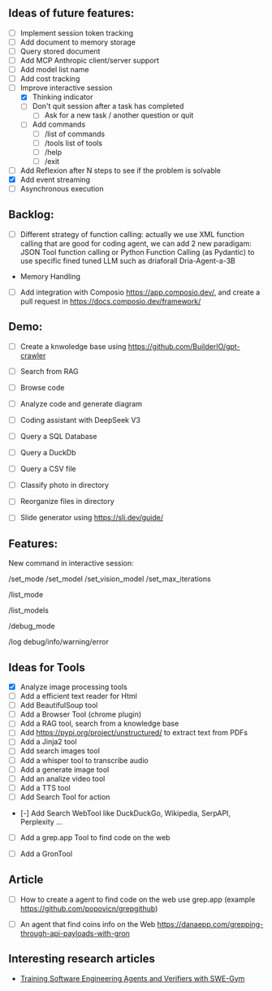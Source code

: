 ## Ideas of future features:

- [ ] Implement session token tracking
- [ ] Add document to memory storage
- [ ] Query stored document
- [ ] Add MCP Anthropic client/server support
- [ ] Add model list name 
- [ ] Add cost tracking
- [ ] Improve interactive session
    - [X] Thinking indicator
    - [ ] Don't quit session after a task has completed 
        - [ ] Ask for a new task / another question or quit 
    - [ ] Add commands 
        - [ ] /list of commands
        - [ ] /tools list of tools
        - [ ] /help
        - [ ] /exit
- [ ] Add Reflexion after N steps to see if the problem is solvable
- [X] Add event streaming
- [ ] Asynchronous execution

## Backlog:

- [ ] Different strategy of function calling: actually we use XML function calling that are good for coding agent, we can add 2 new paradigam: JSON Tool function calling or Python Function Calling (as Pydantic) to use specific fined tuned LLM such as driaforall Dria-Agent-a-3B
- Memory Handling 
- [ ] Add integration with Composio https://app.composio.dev/, and create a pull request in https://docs.composio.dev/framework/ 


## Demo:

- [ ] Create a knwoledge base using https://github.com/BuilderIO/gpt-crawler 
- [ ] Search from RAG
- [ ] Browse code 
- [ ] Analyze code and generate diagram
- [ ] Coding assistant with DeepSeek V3
- [ ] Query a SQL Database
- [ ] Query a DuckDb 
- [ ] Query a CSV file
- [ ] Classify photo in directory
- [ ] Reorganize files in directory
- [ ] Slide generator using https://sli.dev/guide/ 


## Features:

New command in interactive session:

/set_mode 
/set_model
/set_vision_model
/set_max_iterations

/list_mode

/list_models

/debug_mode

/log debug/info/warning/error


## Ideas for Tools

- [X] Analyze image processing tools
- [ ] Add a efficient text reader for Html
- [ ] Add BeautifulSoup tool
- [ ] Add a Browser Tool (chrome plugin)
- [ ] Add a RAG tool, search from a knowledge base
- [ ] Add https://pypi.org/project/unstructured/ to extract text from PDFs
- [ ] Add a Jinja2 tool
- [ ] Add search images tool
- [ ] Add a whisper tool to transcribe audio
- [ ] Add a generate image tool
- [ ] Add an analize video tool
- [ ] Add a TTS tool
- [ ] Add Search Tool for action
- [-] Add Search WebTool like DuckDuckGo, Wikipedia, SerpAPI, Perplexity ...
- [ ] Add a grep.app Tool to find code on the web
- [ ] Add a GronTool 



## Article

- [ ] How to create a agent to find code on the web use grep.app (example https://github.com/popovicn/grepgithub)
- [ ] An agent that find coins info on the Web https://danaepp.com/grepping-through-api-payloads-with-gron 



## Interesting research articles

- [Training Software Engineering Agents and Verifiers with SWE-Gym](https://arxiv.org/pdf/2412.21139)